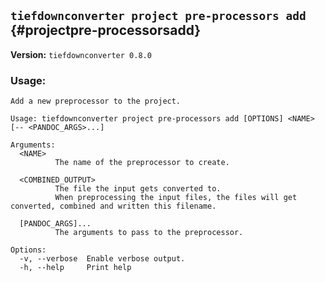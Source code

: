## `tiefdownconverter project pre-processors add` {#projectpre-processorsadd}

**Version:** `tiefdownconverter 0.8.0`

### Usage:

```
Add a new preprocessor to the project.

Usage: tiefdownconverter project pre-processors add [OPTIONS] <NAME> [-- <PANDOC_ARGS>...]

Arguments:
  <NAME>
          The name of the preprocessor to create.

  <COMBINED_OUTPUT>
          The file the input gets converted to.
          When preprocessing the input files, the files will get converted, combined and written this filename.

  [PANDOC_ARGS]...
          The arguments to pass to the preprocessor.

Options:
  -v, --verbose  Enable verbose output.
  -h, --help     Print help
```
